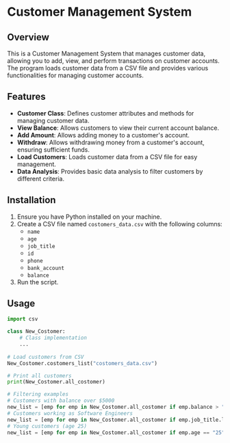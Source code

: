 # Customer Management System

## Overview
This is a Customer Management System that manages customer data, allowing you to add, view, and perform transactions on customer accounts. The program loads customer data from a CSV file and provides various functionalities for managing customer accounts.

## Features
- **Customer Class**: Defines customer attributes and methods for managing customer data.
- **View Balance**: Allows customers to view their current account balance.
- **Add Amount**: Allows adding money to a customer's account.
- **Withdraw**: Allows withdrawing money from a customer's account, ensuring sufficient funds.
- **Load Customers**: Loads customer data from a CSV file for easy management.
- **Data Analysis**: Provides basic data analysis to filter customers by different criteria.

## Installation
1. Ensure you have Python installed on your machine.
2. Create a CSV file named `costomers_data.csv` with the following columns:
   - `name`
   - `age`
   - `job_title`
   - `id`
   - `phone`
   - `bank_account`
   - `balance`
3. Run the script.

## Usage
```python
import csv

class New_Costomer:
    # Class implementation
    ...
    
# Load customers from CSV
New_Costomer.costomers_list("costomers_data.csv")

# Print all customers
print(New_Costomer.all_costomer)

# Filtering examples
# Customers with balance over $5000
new_list = [emp for emp in New_Costomer.all_costomer if emp.balance > "5000"]
# Customers working as Software Engineers
new_list = [emp for emp in New_Costomer.all_costomer if emp.job_title.lower() == "software engineer"]
# Young customers (age 25)
new_list = [emp for emp in New_Costomer.all_costomer if emp.age == "25"]
